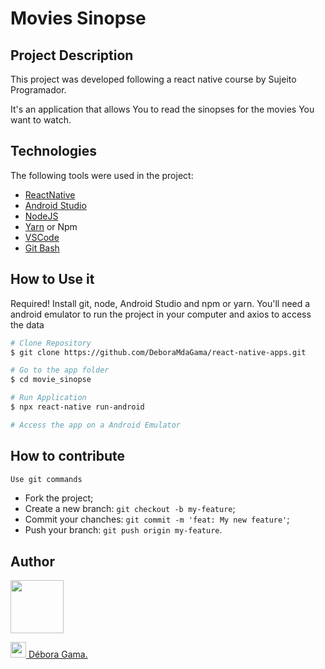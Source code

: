# Movies Sinopse

## Project Description

This project was developed following a react native course by Sujeito Programador.

It's an application that allows You to read the sinopses for the movies You want to watch.


<h2 id="technologies"> Technologies </h2>

The following tools were used in the project:

- [ReactNative](https://reactnative.dev/)
- [Android Studio](https://developer.android.com/studio)
- [NodeJS](https://nodejs.org/en/)
- [Yarn](https://yarnpkg.com) or Npm
- [VSCode](https://code.visualstudio.com)
- [Git Bash](https://gitforwindows.org/)

<h2 id="usage" > How to Use it</h2>

Required! Install git, node, Android Studio and npm or yarn.
You'll need a android emulator to run the project in your computer and axios to access the data

```bash
# Clone Repository
$ git clone https://github.com/DeboraMdaGama/react-native-apps.git

# Go to the app folder
$ cd movie_sinopse

# Run Application
$ npx react-native run-android

# Access the app on a Android Emulator
```

<h2 id="contribution"> How to contribute </h2>

```bash
Use git commands
```
- Fork the project;
- Create a new branch: `git checkout -b my-feature`;
- Commit your chanches: `git commit -m 'feat: My new feature'`;
- Push your branch: `git push origin my-feature`.

<h2 id="author"> Author </h2> 

<img src="https://github.com/deboraMdaGama.png" width="85px" height="85px" alt=""></img> 

<a href="https://www.linkedin.com/in/debora-gama/" target="blank">
  <img src="https://cdn.icon-icons.com/icons2/99/PNG/512/linkedin_socialnetwork_17441.png" height=25width=25>
  Débora Gama.

</a>
